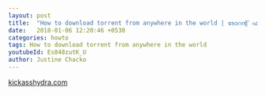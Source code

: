 ```yaml
---
layout: post
title:  "How to download torrent from anywhere in the world | ടോറന്റ് ഫയലുകൾ ഡൌൺലോഡ് ചെയ്യുന്നത് എങ്ങനെ"
date:   2018-01-06 12:20:46 +0530
categories: howto
tags: How to download torrent from anywhere in the world
youtubeId: Es848zutK_U
author: Justine Chacko
---
```




[kickasshydra.com](http://kickasshydra.com)


